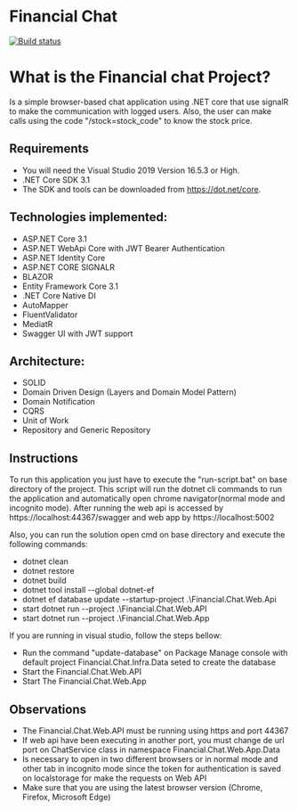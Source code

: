 # Financial Chat

[![Build status](https://ci.appveyor.com/api/projects/status/rl2ja69994rt3ei6?svg=true)](https://ci.appveyor.com/project/yagooliver/financial-chat)


What is the Financial chat Project?
=====================
Is a simple browser-based chat application using .NET core that use signalR to make the communication with logged users. Also, the user can make calls using the code "/stock=stock_code" to know the stock price.

## Requirements

- You will need the Visual Studio 2019 Version 16.5.3 or High.
- .NET Core SDK 3.1
- The SDK and tools can be downloaded from https://dot.net/core.

## Technologies implemented:

- ASP.NET Core 3.1
- ASP.NET WebApi Core with JWT Bearer Authentication
- ASP.NET Identity Core
- ASP.NET CORE SIGNALR
- BLAZOR
- Entity Framework Core 3.1
- .NET Core Native DI
- AutoMapper
- FluentValidator
- MediatR
- Swagger UI with JWT support

## Architecture:

- SOLID
- Domain Driven Design (Layers and Domain Model Pattern)
- Domain Notification
- CQRS
- Unit of Work
- Repository and Generic Repository

## Instructions

To run this application you just have to execute the "run-script.bat" on base directory of the project. This script will run the dotnet cli commands to run the application and automatically open chrome navigator(normal mode and incognito mode). After running the web api is accessed by https://localhost:44367/swagger and web app by https://localhost:5002

Also, you can run the solution open cmd on base directory and execute the following commands:

- dotnet clean
- dotnet restore
- dotnet build
- dotnet tool install --global dotnet-ef
- dotnet ef database update --startup-project .\Financial.Chat.Web.Api
- start dotnet run --project .\Financial.Chat.Web.API
- start dotnet run --project .\Financial.Chat.Web.App

If you are running in visual studio, follow the steps bellow:
- Run the command "update-database" on Package Manage console with default project Financial.Chat.Infra.Data seted
to create the database
- Start the Financial.Chat.Web.API
- Start The Financial.Chat.Web.App

## Observations
- The Financial.Chat.Web.API must be running using https and port 44367
- If web api have been executing in another port, you must change de url port on ChatService class in namespace Financial.Chat.Web.App.Data
- Is necessary to open in two different browsers or in normal mode and other tab in incognito mode since the token for authentication is saved on localstorage for make the requests on Web API
- Make sure that you are using the latest browser version (Chrome, Firefox, Microsoft Edge)

